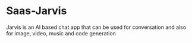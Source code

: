 # Saas-Jarvis

Jarvis is an AI based chat app that can be used for conversation and also for image, video, music and code generation
